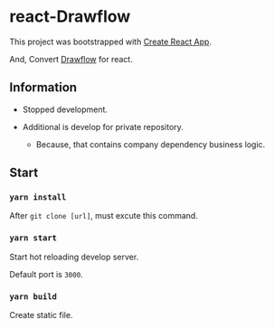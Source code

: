 # react-Drawflow

This project was bootstrapped with [Create React App](https://github.com/facebook/create-react-app).

And, Convert [Drawflow](https://github.com/jerosoler/Drawflow) for react.

## Information

- Stopped development.

- Additional is develop for private repository.
  - Because, that contains company dependency business logic.

## Start

### `yarn install`

After `git clone [url]`, must excute this command.

### `yarn start`

Start hot reloading develop server.

Default port is `3000`.

### `yarn build`

Create static file.
